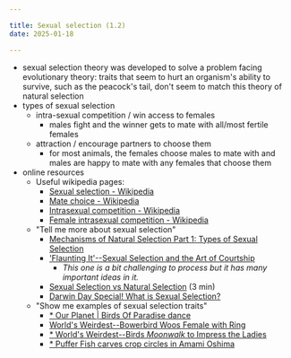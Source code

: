 ```yaml
---

title: Sexual selection (1.2)
date: 2025-01-18

---
```


- sexual selection theory was developed to solve a problem facing evolutionary theory: traits that seem to hurt an organism's ability to survive, such as the peacock's tail, don't seem to match this theory of natural selection
- types of sexual selection
	- intra-sexual competition / win access to females
		- males fight and the winner gets to mate with all/most fertile females
	- attraction / encourage partners to choose them
		- for most animals, the females choose males to mate with and males are happy to mate with any females that choose them
- online resources
	- Useful wikipedia pages:
		- [Sexual selection - Wikipedia](https://en.wikipedia.org/wiki/Sexual_selection)
		- [Mate choice - Wikipedia](https://en.wikipedia.org/wiki/Mate_choice)
		- [Intrasexual competition - Wikipedia](https://en.wikipedia.org/wiki/Intrasexual_competition)
		- [Female intrasexual competition - Wikipedia](https://en.wikipedia.org/wiki/Female_intrasexual_competition)
	- "Tell me more about sexual selection"
		- [Mechanisms of Natural Selection Part 1: Types of Sexual Selection](https://www.youtube.com/watch?v=Qh9lCV8-TcY)
		- ['Flaunting It'--Sexual Selection and the Art of Courtship](http://youtu.be/g3B8hS80k6A)
			- _This one is a bit challenging to process but it has many important ideas in it._
		- [Sexual Selection vs Natural Selection](https://youtu.be/SAt0Z9KJkqY) (3 min)
		- [Darwin Day Special! What is Sexual Selection?](https://youtu.be/184dRcLClQ0)
	- "Show me examples of sexual selection traits"
		- [* Our Planet | Birds Of Paradise dance](https://www.youtube.com/watch?v=rX40mBb8bkU)
		- [World's Weirdest--Bowerbird Woos Female with Ring](http://youtu.be/U89tw093s_Y)
		- [* World's Weirdest--Birds _Moonwalk_ to Impress the Ladies](http://youtu.be/o42C6ajjqWg)
		- [* Puffer Fish carves crop circles in Amami Oshima](http://youtu.be/IO-NI7qbUrM)

